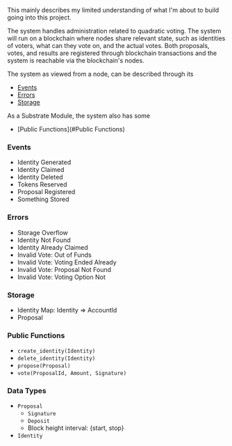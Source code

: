 This mainly describes my limited understanding of what I'm about to build going into this project.

The system handles administration related to quadratic voting.
The system will run on a blockchain where nodes share relevant state, such as identities of
voters, what can they vote on, and the actual votes.
Both proposals, votes, and results are registered through blockchain transactions and
the system is reachable via the blockchain's nodes.


The system as viewed from a node, can be described through its
 - [Events](#Events)
 - [Errors](#Errors)
 - [Storage](#Storage)

As a Substrate Module, the system also has some
 - [Public Functions](#Public Functions)

### Events
 - Identity Generated
 - Identity Claimed
 - Identity Deleted
 - Tokens Reserved
 - Proposal Registered
 - Something Stored

### Errors
 - Storage Overflow
 - Identity Not Found
 - Identity Already Claimed
 - Invalid Vote: Out of Funds
 - Invalid Vote: Voting Ended Already
 - Invalid Vote: Proposal Not Found
 - Invalid Vote: Voting Option Not

### Storage
 - Identity Map: Identity => AccountId
 - Proposal 

### Public Functions
 - `create_identity(Identity)`
 - `delete_identity(Identity)`
 - `propose(Proposal)`
 - `vote(ProposalId, Amount, Signature)`


### Data Types
 - `Proposal`
   * `Signature`
   * `Deposit`
   * Block height interval: {start, stop}
 - `Identity`
